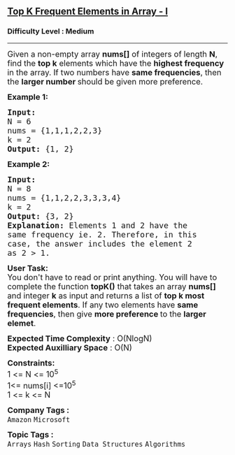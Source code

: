 <h2><a href="https://www.geeksforgeeks.org/problems/top-k-frequent-elements-in-array/1?itm_source=geeksforgeeks&itm_medium=article&itm_campaign=bottom_sticky_on_article">Top K Frequent Elements in Array - I</a></h2><h3>Difficulty Level : Medium</h3><hr><div class="problems_problem_content__Xm_eO"><p><span style="font-size: 18px;">Given a non-empty array <strong>nums[]</strong> of integers of length <strong>N</strong>, find the <strong>top k</strong> elements which have the <strong>highest frequency </strong>in the array. If two numbers have <strong>same frequencies</strong>, then the <strong>larger number </strong>should be given more preference.</span></p>
<p><span style="font-size: 18px;"><strong>Example 1:</strong></span></p>
<pre><span style="font-size: 18px;"><strong>Input:</strong>
N = 6
nums = {1,1,1,2,2,3}
k = 2
<strong>Output: </strong>{1, 2}</span>
</pre>
<p><span style="font-size: 18px;"><strong>Example 2:</strong></span></p>
<pre><span style="font-size: 18px;"><strong>Input:</strong>
N = 8
nums = {1,1,2,2,3,3,3,4}
k = 2
<strong>Output: </strong>{3, 2}<strong>
Explanation: </strong>Elements 1 and 2 have the
same frequency ie. 2. Therefore, in this
case, the answer includes the element 2
as 2 &gt; 1.</span></pre>
<p><span style="font-size: 18px;"><strong>User Task:</strong><br>You don't have to read or print anything. You will have to complete the function <strong>topK()</strong> that takes an array <strong>nums[] </strong>and integer <strong>k</strong> as input and returns a list of <strong>top k most frequent elements</strong>. If any two elements have <strong>same frequencies</strong>, then give <strong>more preference </strong>to the <strong>larger elemet</strong>.</span></p>
<p><span style="font-size: 18px;"><strong>Expected Time Complexity</strong> : O(NlogN)<br><strong>Expected Auxilliary Space</strong> : O(N)</span></p>
<p><span style="font-size: 18px;"><strong>Constraints: </strong></span><br><span style="font-size: 18px;">1 &lt;= N &lt;= 10<sup>5</sup><br>1&lt;= nums[i] &lt;=10<sup>5<br></sup></span><span style="font-size: 18px;">1 &lt;= k &lt;= N</span></p></div><p><span style=font-size:18px><strong>Company Tags : </strong><br><code>Amazon</code>&nbsp;<code>Microsoft</code>&nbsp;<br><p><span style=font-size:18px><strong>Topic Tags : </strong><br><code>Arrays</code>&nbsp;<code>Hash</code>&nbsp;<code>Sorting</code>&nbsp;<code>Data Structures</code>&nbsp;<code>Algorithms</code>&nbsp;